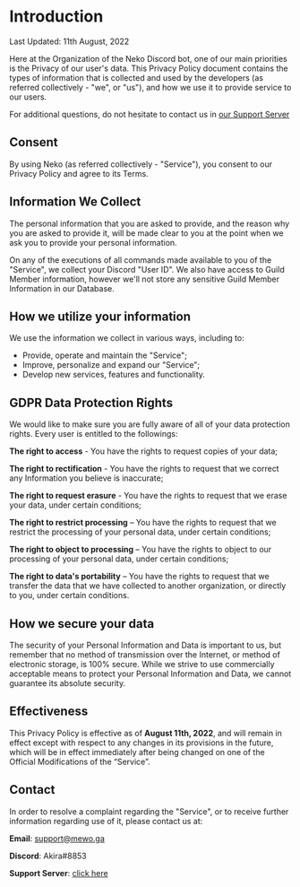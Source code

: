 # Introduction

Last Updated: 11th August, 2022

Here at the Organization of the Neko Discord bot, one of our main priorities is the Privacy of our user's data. This Privacy Policy document contains the types of information that is collected and used by the developers (as referred collectively - "we", or "us"), and how we use it to provide service to our users.

For additional questions, do not hesitate to contact us in [our Support Server](https://discord.gg/bJemK26)

## Consent

By using Neko (as referred collectively - "Service"), you consent to our Privacy Policy and agree to its Terms. 

## Information We Collect

The personal information that you are asked to provide, and the reason why you are asked to provide it, will be made clear to you at the point when we ask you to provide your personal information.

On any of the executions of all commands made available to you of the "Service", we collect your Discord "User ID". We also have access to  Guild Member information, however we'll not store any sensitive Guild Member Information in our Database. 

## How we utilize your information

We use the information we collect in various ways, including to:
- Provide, operate and maintain the "Service";
- Improve, personalize and expand our "Service";
- Develop new services, features and functionality.

## GDPR Data Protection Rights

We would like to make sure you are fully aware of all of your data protection rights. Every user is entitled to the followings:

**The right to access** - You have the rights to request copies of your data;

**The right to rectification** - You have the rights to request that we correct any Information you believe is inaccurate;

**The right to request erasure** - You have the rights to request that we erase your data, under certain conditions;

**The right to restrict processing** – You have the rights to request that we restrict the processing of your personal data, under certain conditions;

**The right to object to processing** – You have the rights to object to our processing of your personal data, under certain conditions;

**The right to data's portability** – You have the rights to request that we transfer the data that we have collected to another organization, or directly to you, under certain conditions.

## How we secure your data

The security of your Personal Information and Data is important to us, but remember that no method of transmission over the Internet, or method of electronic storage, is 100% secure. While we strive to use commercially acceptable means to protect your Personal Information and Data, we cannot guarantee its absolute security.

## Effectiveness

This Privacy Policy is effective as of **August 11th, 2022**, and will remain in effect except with respect to any changes in its provisions in the future, which will be in effect immediately after being changed on one of the Official Modifications of the “Service”.

## Contact
In order to resolve a complaint regarding the "Service", or to receive further information regarding use of it, please contact us at:

**Email**: support@mewo.ga

**Discord**: Akira#8853

**Support Server**: [click here](https://discord.gg/bJemK26)
